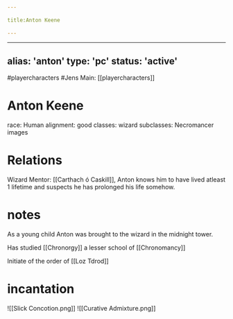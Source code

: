 --- 
title:Anton Keene 
---
---
alias: 'anton'
type: 'pc'
status: 'active'
---
#playercharacters #Jens 
Main: [[playercharacters]]

# Anton Keene 
race: Human
alignment: good
classes: wizard
subclasses: Necromancer
images

# Relations
Wizard Mentor: [[Carthach ó Caskill]], Anton knows him to have lived atleast 1 lifetime and suspects he has prolonged his life somehow.

# notes
As a young child Anton was brought to the wizard in the midnight tower.

Has studied [[Chronorgy]] a lesser school of [[Chronomancy]]

Initiate of the order of [[Loz Tdrod]]

# incantation 

![[Slick Concotion.png]]
![[Curative Admixture.png]]
